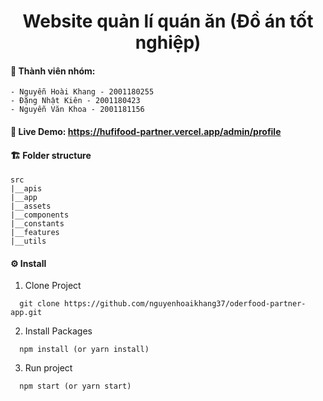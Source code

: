 <h1 align='center'>Website quản lí quán ăn (Đồ án tốt nghiệp)</h1>


#### **👥 Thành viên nhóm:**

```
- Nguyễn Hoài Khang - 2001180255
- Đặng Nhật Kiên - 2001180423
- Nguyễn Văn Khoa - 2001181156
```

#### **🍺 Live Demo:** https://hufifood-partner.vercel.app/admin/profile

#### **🏗 Folder structure**

```
src
|__apis
|__app
|__assets
|__components
|__constants
|__features
|__utils
```

#### **⚙ Install**

1. Clone Project

```
  git clone https://github.com/nguyenhoaikhang37/oderfood-partner-app.git
```

2. Install Packages

```
  npm install (or yarn install)
```

3. Run project

```
  npm start (or yarn start)
```
